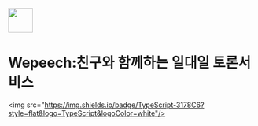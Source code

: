 <img src="https://user-images.githubusercontent.com/101165990/172306916-1b84c847-df2e-4801-b574-a68235437eab.png" width="50px" height="50px"/>
<p></p>
<h1>Wepeech:친구와 함께하는 일대일 토론서비스</h1>




<img src="https://img.shields.io/badge/TypeScript-3178C6?style=flat&logo=TypeScript&logoColor=white"/>
